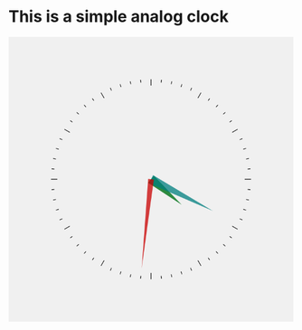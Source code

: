 # This is a simple analog clock
![Image Link](https://github.com/LLIEPJIOK/AnalogClock/blob/master/images/AnalogClock.png)
